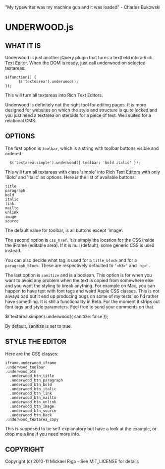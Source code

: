 "My typewriter was my machine gun and it was loaded" - Charles Bukowski

UNDERWOOD.js
============

WHAT IT IS
----------

Underwood is just another jQuery plugin that turns a textfield into a Rich Text Editor.
When the DOM is ready, just call underwood on selected textareas:

    $(function() {
	      $('textearea').underwood();
    });

This will turn all textareas into Rich Text Editors.

Underwood is definitely not the right tool for editing pages.
It is more designed for websites on which the style and structure is quite locked and you just need a textarea on steroids for a piece of text.
Well suited for a relational CMS.

OPTIONS
-------

The first option is `toolbar`, which is a string with toolbar buttons visible and ordered:

	  $('textarea.simple').underwood({ toolbar: 'bold italic' });
	
This will turn all textareas with class 'simple' into Rich Text Editors with only 'Bold' and 'Italic' as options.
Here is the list of available buttons:

    title
    paragraph
    bold
    italic
    link
    mailto
    unlink
    image
    source

The default value for toolbar, is all buttons except 'image'.

The second option is `css_href`. It is simply the location for the CSS inside the iFrame (editable area).
If it is null (default), some generic CSS is used instead.

You can also decide what tag is used for a `title_block` and for a `paragraph_block`.
These are respectively defaulted to `'<h3>'` and `'<p>'`.

The last option is `sanitize` and is a boolean.
This option is for when you want to avoid any problem when the text is copied from somewhere else and you want the styling to break anything.
For example on Mac, you can happen to have text with font tags and weird Apple CSS classes.
This is not always bad but it end up producing bugs on some of my tests, so I'd rather have something.
It is still a functionality in Beta.
For the moment it strips out font tags and style parameters.
Feel free to send your comments on that.

  $('textarea.simple').underwood({ sanitize: false });

By default, sanitize is set to true.

STYLE THE EDITOR
----------------

Here are the CSS classes:

    iframe.underwood_iframe
    .underwood_toolbar
    .underwood_btn
	  .underwood_btn_title
	  .underwood_btn_paragraph
	  .underwood_btn_bold
	  .underwood_btn_italic
	  .underwood_btn_link
	  .underwood_btn_mailto
	  .underwood_btn_unlink
	  .underwood_btn_image
	  .underwood_btn_source
	  .underwood_btn_back
    .underwood_textarea_copy
  
This is supposed to be self-explanatory but have a look at the example, or drop me a line 
if you need more info.

COPYRIGHT
---------

Copyright (c) 2010-11 Mickael Riga - See MIT_LICENSE for details